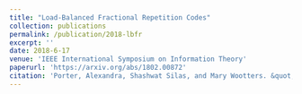 ```yaml
---
title: "Load-Balanced Fractional Repetition Codes"
collection: publications
permalink: /publication/2018-lbfr
excerpt: ''
date: 2018-6-17
venue: 'IEEE International Symposium on Information Theory'
paperurl: 'https://arxiv.org/abs/1802.00872'
citation: 'Porter, Alexandra, Shashwat Silas, and Mary Wootters. &quot;Load-Balanced Fractional Repetition Codes.&quot;<i> 2018 IEEE International Symposium on Information Theory (ISIT).</i> IEEE, 2018.'
---
```


